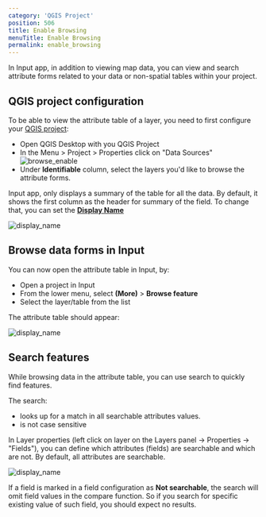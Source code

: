 ```yaml
---
category: 'QGIS Project'
position: 506
title: Enable Browsing
menuTitle: Enable Browsing
permalink: enable_browsing
---
```

<!--- IMPORTANT: This permalink is referenced from Input App -->

In Input app, in addition to viewing map data, you can view and search attribute forms related to your data or non-spatial tables within your project.

## QGIS project configuration

To be able to view the attribute table of a layer, you need to first configure your [QGIS project](https://docs.qgis.org/3.10/en/docs/user_manual/introduction/qgis_configuration.html?highlight=properties#data-sources-properties):

- Open QGIS Desktop with you QGIS Project
- In the Menu > Project > Properties click on "Data Sources"
![browse_enable](../images/qgis_data_sources.png)
- Under **Identifiable** column, select the layers you'd like to browse the attribute forms.

Input app, only displays a summary of the table for all the data. By default, it shows the first column as the header for summary of the field. To change that, you can set the [**Display Name**](https://docs.qgis.org/3.10/en/docs/user_manual/working_with_vector/vector_properties.html#display-properties)

![display_name](../images/qgis_properties_display.png)

## Browse data forms in Input
You can now open the attribute table in Input, by:

- Open a project in Input
- From the lower menu, select **(More)** > **Browse feature**
- Select the layer/table from the list

The attribute table should appear:

![display_name](../images/input_browse_data.png)

## Search features
While browsing data in the attribute table, you can use search to quickly find features. 

The search: 
- looks up for a match in all searchable attributes values.
- is not case sensitive

In Layer properties (left click on layer on the Layers panel -> Properties -> "Fields"), you can define which attributes 
(fields) are searchable and which are not. By default, all attributes are searchable.

![display_name](../images/not_searchable.png)

If a field is marked in a field configuration as **Not searchable**, the search will omit field values in the compare function. So if you 
search for specific existing value of such field, you should expect no results.